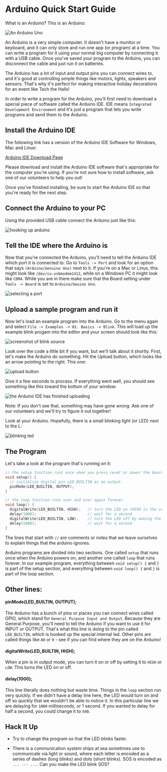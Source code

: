 # Arduino Quick Start Guide

What is an Arduino? This is an Arduino:

![An Arduino Uno](img/arduino.jpg)

An Arduino is a very simple computer. It doesn't have a monitor or keyboard, and it can only store and run one app (or program) at a time. You can write a program for it using your normal big computer by connecting it with a USB cable. Once you've saved your program to the Arduino, you can disconnect the cable and just run it on batteries.

The Arduino has a lot of input and output pins you can connect wires to, and it's good at controlling simple things like motors, lights, speakers and sensors. That's why it's perfect for making interactive holiday decorations for an event like Tech the Halls!

In order to write a program for the Arduino, you'll first need to download a special piece of software called the Arduino IDE. IDE means `Integrated Development Environment` and it's just a program that lets you write programs and send them to the Arduino.

## Install the Arduino IDE

The following link has a version of the Arduino IDE Software for Windows, Mac and Linux:

[Arduino IDE Download Page](https://www.arduino.cc/en/Main/Software)

Please download and install the Arduino IDE software that's appropriate for the computer you're using. If you're not sure how to install software, ask one of our volunteers to help you out!

Once you've finished installing, be sure to start the Arduino IDE so that you're ready for the next step.

## Connect the Arduino to your PC

Using the provided USB cable connect the Arduino just like this:

![hooking up arduino](img/arduino-hookup.png)

## Tell the IDE where the Arduino is

Now that you're connected the Arduino, you'll need to tell the Arduino IDE which port it is connected to. Go to `Tools -> Port` and look for an option that says `(Arduino/Genuino Uno)` next to it. If you're on a Mac or Linux, this might look like `/dev/cu.usbmodem1412`, while on a Windows PC it might look like `COM4`. While you are in there make sure that the Board setting under `Tools -> Board` is set to `Arduino/Geuino Uno`.

![selecting a port](img/select-port.png)

## Upload a sample program and run it

Now let's load an example program into the Arduino. Go to the menu again and select `File -> Examples -> 01. Basics -> Blink`. This will load up the example blink progam into the editor and your screen should look like this:

![screenshot of blink source](img/blink-example.png)

Look over the code a little bit if you want, but we'll talk about it shortly. First, let's make the Arduino do something. Hit the Upload button, which looks like an arrow pointing to the right. This one:

![upload button](img/upload-button.png)

Give it a few seconds to process. If everything went well, you should see something like this toward the bottom of your window:

![the Arduino IDE has finished uploading](img/done-uploading.png)

Note: If you don't see that, something may have gone wrong. Ask one of our volunteers and we'll try to figure it out together!

Look at your Arduino. Hopefully, there is a small blinking light (or LED) next to the L:

![blinking led](img/led-animation.gif)

## The Program

Let's take a look at the program that's running on it:

```c
// the setup function runs once when you press reset or power the board
void setup() {
  // initialize digital pin LED_BUILTIN as an output.
  pinMode(LED_BUILTIN, OUTPUT);
}

// the loop function runs over and over again forever
void loop() {
  digitalWrite(LED_BUILTIN, HIGH);   // turn the LED on (HIGH is the voltage level)
  delay(1000);                       // wait for a second
  digitalWrite(LED_BUILTIN, LOW);    // turn the LED off by making the voltage LOW
  delay(1000);                       // wait for a second
}
```

The lines that start with `//` are comments or notes that we leave ourselves to explain things that the arduino ignores.

Arduino programs are divided into two sections. One called `setup` that runs once when the Arduino powers on, and another one called `loop` that runs forever. In our example program, everything between `void setup() {` and `}` is part of the setup section, and everything between `void loop() {` and `}` is part of the loop section.

## Other lines:

#### pinMode(LED_BUILTIN, OUTPUT);

The Arduino has a bunch of pins or places you can connect wires called GPIO, which stand for `General Purpose Input and Output`. Because they are General Purpose, you'll need to tell the Arduino if you want to use it for INPUT or OUTPUT. That's what this line is doing to the pin called `LED_BUILTIN`, which is hooked up the special internal led. Other pins are called things like `A0` or `9` - see if you can find where they are on the Arduino!

#### digitalWrite(LED_BUILTIN, HIGH);

When a pin is in output mode, you can turn it on or off by setting it to `HIGH` or `LOW`. This turns the LED on or off.

#### delay(1000);

This line literally does nothing but waste time. Things in the `loop` section run very quickly. If we didn't have a delay line here, the LED would turn on and off so quickly that we wouldn't be able to notice it. In this particular line we are delaying for `1000` milliseconds, or 1 second. If you wanted to delay for half a second, you could change it to `500`.

## Hack It Up

- Try to change the program so that the LED blinks faster.

- There is a communication system ships at sea sometimes use to communicate via light or sound, where each letter is encoded as a series of dashes (long blinks) and dots (short blinks). SOS is encoded as `... --- ...`. Can you make the LED blink SOS?